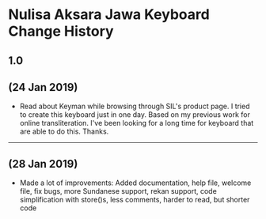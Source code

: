 Nulisa Aksara Jawa Keyboard Change History
=======================

1.0 
-----------------
(24 Jan 2019)
-----------------

* Read about Keyman while browsing through SIL's product page. I tried to create this keyboard just in one day. Based on my previous work for online transliteration. I've been looking for a long time for keyboard that are able to do this. Thanks.

-----------------
(28 Jan 2019)
-----------------

* Made a lot of improvements: Added documentation, help file, welcome file, fix bugs, more Sundanese support, rekan support, code simplification with store()s, less comments, harder to read, but shorter code
